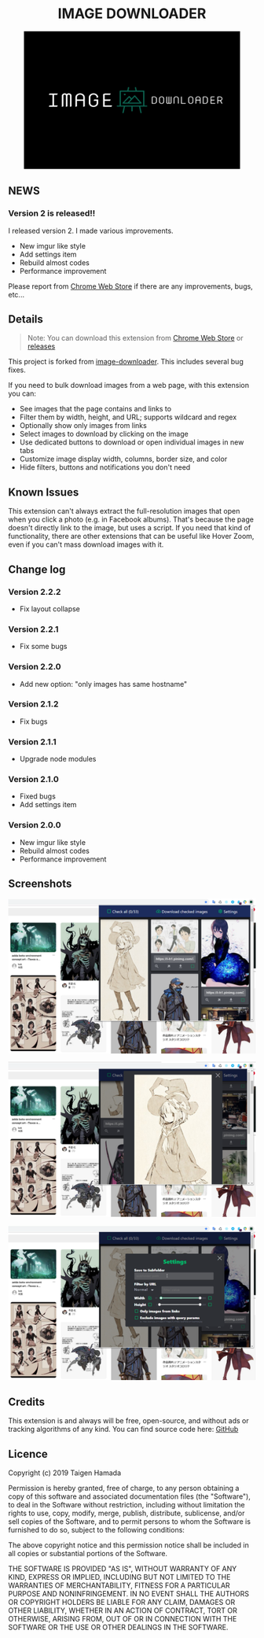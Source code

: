 <h1 align="center">IMAGE DOWNLOADER</h1>

<p align="center">
    <img src="./assets/icons/tile_big.png" alt="icon" width="440" height="280">
</p>

## NEWS

### Version 2 is released!!

I released version 2.
I made various improvements.

* New imgur like style
* Add settings item
* Rebuild almost codes
* Performance improvement

Please report from [Chrome Web Store](https://chrome.google.com/webstore/detail/image-downloader/leakgmkipjfnmnacgakpggmilnhlmbcg)
if there are any improvements, bugs, etc...

## Details

> Note:
> You can download this extension from 
[Chrome Web Store](https://chrome.google.com/webstore/detail/image-downloader/leakgmkipjfnmnacgakpggmilnhlmbcg)
or
[releases](https://github.com/hatai/image-downloader/releases)

This project is forked from [image-downloader](https://github.com/vdsabev/image-downloader).
This includes several bug fixes.

If you need to bulk download images from a web page, with this extension you can:

* See images that the page contains and links to
* Filter them by width, height, and URL; supports wildcard and regex
* Optionally show only images from links
* Select images to download by clicking on the image
* Use dedicated buttons to download or open individual images in new tabs
* Customize image display width, columns, border size, and color
* Hide filters, buttons and notifications you don't need

## Known Issues

This extension can't always extract the full-resolution images that open when you click a photo (e.g. in Facebook albums). 
That's because the page doesn't directly link to the image, but uses a script. 
If you need that kind of functionality, there are other extensions that can be useful 
like Hover Zoom, even if you can't mass download images with it.

## Change log

### Version 2.2.2

* Fix layout collapse

### Version 2.2.1

* Fix some bugs

### Version 2.2.0

* Add new option: "only images has same hostname"

### Version 2.1.2

* Fix bugs

### Version 2.1.1

* Upgrade node modules

### Version 2.1.0

* Fixed bugs
* Add settings item

### Version 2.0.0

* New imgur like style
* Rebuild almost codes
* Performance improvement
    
## Screenshots

![default][screenshots_1]

![modal][screenshots_2]

![settings][screenshots_3]

[screenshots_1]: ./assets/images/chrome_2019-03-18_10-32-46.png
[screenshots_2]: ./assets/images/chrome_2019-03-18_10-34-54.png
[screenshots_3]: ./assets/images/chrome_2019-03-18_10-33-44.png

## Credits

This extension is and always will be free, open-source,
and without ads or tracking algorithms of any kind.
You can find source code here: [GitHub](https://github.com/hatai/image-downloader)
    
## Licence

Copyright (c) 2019 Taigen Hamada

Permission is hereby granted, free of charge, to any person obtaining 
a copy of this software and associated documentation files (the "Software"),
to deal in the Software without restriction,
including without limitation the rights to use, copy, modify, merge, publish, distribute,
sublicense, and/or sell copies of the Software,
and to permit persons to whom the Software is furnished to do so, subject to the following conditions:

The above copyright notice and this permission notice shall be included
in all copies or substantial portions of the Software.

THE SOFTWARE IS PROVIDED "AS IS", WITHOUT WARRANTY OF ANY KIND,
EXPRESS OR IMPLIED, INCLUDING BUT NOT LIMITED TO THE WARRANTIES OF MERCHANTABILITY,
FITNESS FOR A PARTICULAR PURPOSE AND NONINFRINGEMENT. IN NO EVENT SHALL THE AUTHORS
OR COPYRIGHT HOLDERS BE LIABLE FOR ANY CLAIM, DAMAGES OR OTHER LIABILITY, WHETHER IN
AN ACTION OF CONTRACT, TORT OR OTHERWISE, ARISING FROM, OUT OF OR IN CONNECTION WITH
THE SOFTWARE OR THE USE OR OTHER DEALINGS IN THE SOFTWARE.
